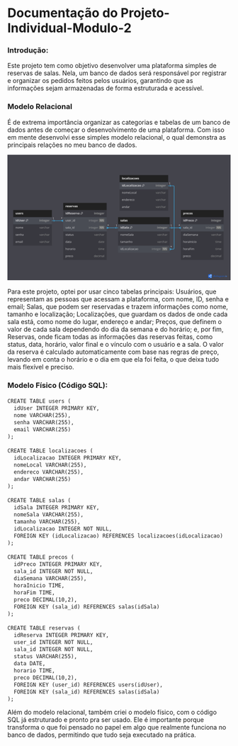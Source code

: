 # Documentação do Projeto-Individual-Modulo-2

### Introdução:
Este projeto tem como objetivo desenvolver uma plataforma simples de reservas de salas. Nela, um banco de dados será responsável por registrar e organizar os pedidos feitos pelos usuários, garantindo que as informações sejam armazenadas de forma estruturada e acessível.

### Modelo Relacional
É de extrema importância organizar as categorias e tabelas de um banco de dados antes de começar o desenvolvimento de uma plataforma. Com isso em mente desenvolvi esse simples modelo relacional, o qual demonstra as principais relações no meu banco de dados.

![Modelo do Banco](assets/modelo-banco.png)

Para este projeto, optei por usar cinco tabelas principais: Usuários, que representam as pessoas que acessam a plataforma, com nome, ID, senha e email; Salas, que podem ser reservadas e trazem informações como nome, tamanho e localização; Localizações, que guardam os dados de onde cada sala está, como nome do lugar, endereço e andar; Preços, que definem o valor de cada sala dependendo do dia da semana e do horário; e, por fim, Reservas, onde ficam todas as informações das reservas feitas, como status, data, horário, valor final e o vínculo com o usuário e a sala. O valor da reserva é calculado automaticamente com base nas regras de preço, levando em conta o horário e o dia em que ela foi feita, o que deixa tudo mais flexível e preciso.

### Modelo Físico (Código SQL):
```
CREATE TABLE users (
  idUser INTEGER PRIMARY KEY,
  nome VARCHAR(255),
  senha VARCHAR(255),
  email VARCHAR(255)
);

CREATE TABLE localizacoes (
  idLocalizacao INTEGER PRIMARY KEY,
  nomeLocal VARCHAR(255),
  endereco VARCHAR(255),
  andar VARCHAR(255)
);

CREATE TABLE salas (
  idSala INTEGER PRIMARY KEY,
  nomeSala VARCHAR(255),
  tamanho VARCHAR(255),
  idLocalizacao INTEGER NOT NULL,
  FOREIGN KEY (idLocalizacao) REFERENCES localizacoes(idLocalizacao)
);

CREATE TABLE precos (
  idPreco INTEGER PRIMARY KEY,
  sala_id INTEGER NOT NULL,
  diaSemana VARCHAR(255),
  horaInicio TIME,
  horaFim TIME,
  preco DECIMAL(10,2),
  FOREIGN KEY (sala_id) REFERENCES salas(idSala)
);

CREATE TABLE reservas (
  idReserva INTEGER PRIMARY KEY,
  user_id INTEGER NOT NULL,
  sala_id INTEGER NOT NULL,
  status VARCHAR(255),
  data DATE,
  horario TIME,
  preco DECIMAL(10,2),
  FOREIGN KEY (user_id) REFERENCES users(idUser),
  FOREIGN KEY (sala_id) REFERENCES salas(idSala)
);
```
Além do modelo relacional, também criei o modelo físico, com o código SQL já estruturado e pronto pra ser usado. Ele é importante porque transforma o que foi pensado no papel em algo que realmente funciona no banco de dados, permitindo que tudo seja executado na prática.







